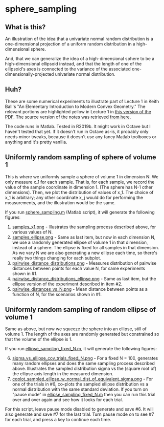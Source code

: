 # sphere_sampling

## What is this?

An illustration of the idea that a univariate normal random distribution is a one-dimensional projection of a uniform random distribution in a high-dimensional sphere.

And, that we can generalize the idea of a high-dimensional sphere to be a high-dimensional ellipsoid instead, and that the length of one of the ellipsoid's axes is connected to the variance of the associated one-dimensionally-projected univariate normal distribution.

## Huh?

These are some numerical experiments to illustrate part of Lecture 1 in Keith Ball's "An Elementary Introduction to Modern Convex Geometry."  The relevant portions are highlighted yellow in Lecture 1 in [this version of the PDF](ball.pdf).  The source version of the notes was retrieved [from here](http://library.msri.org/books/Book31/files/ball.pdf).

The code runs in Matlab. Tested in R2019b. It might work in Octave but I haven't tested that yet. If it doesn't run in Octave as-is, it probably only needs minor tweaks, because it doesn't use any fancy Matlab toolboxes or anything and it's pretty vanilla.

## Uniformly random sampling of sphere of volume 1

This is where we uniformly sample a sphere of volume 1 in dimension N.  We only measure x_1 for each sample.  That is, for each sample, we record the value of the sample coordinate in dimension 1. (The sphere has N-1 other dimensions). Then, we plot the distribution of values of x_1.  The choice of x_1 is arbitrary; any other coordinate x_j would do for performing the measurements, and the illustration would be the same.

If you run [sphere_sampling.m](sphere_sampling.m) (Matlab script), it will generate the following figures:

1. [samples_x1.png](samples_x1.png) - Illustrates the sampling process described above, for various values of N.
2. [samples_ellipse.png](samples_ellipse.png) - Same as last item, but now in each dimension N, we use a randomly generated ellipse of volume 1 in that dimension, instead of a sphere. The ellipse is fixed for all samples in that dimension. As we vary N we are also generating a new ellipse each time, so there's really two things changing for each subplot.
3. [pairwise_distance_distributions.png](pairwise_distance_distributions.png) - Measures distribution of pairwise distances between points for each value N, for same experiments shown in #1.
4. [pairwise_distance_distributions_ellipse.png](pairwise_distance_distributions_ellipse.png) - Same as last item, but the ellipse version of the experiment described in item #2.
5. [pairwise_distances_vs_N.png](pairwise_distances_vs_N.png) - Mean distance between points as a function of N, for the scenarios shown in #1.

## Uniformly random sampling of random ellipse of volume 1

Same as above, but now we squeeze the sphere into an ellipse, still of volume 1.  The length of the axes are randomly generated but constrained so that the volume of the ellipse is 1.

If you run [ellipse_sampling_fixed_N.m](ellipse_sampling_fixed_N.m), it will generate the following figures:

6. [sigma_vs_ellipse_cov_trials_fixed_N.png](sigma_vs_ellipse_cov_trials_fixed_N.png) - For a fixed N = 100, generates many random ellipses and does the same sampling process described above. Illustrates the sampled distribution sigma vs the (square root of) the ellipse axis length in the measured dimension.
7. [coplot_sampled_ellipse_w_normal_dist_of_equivalent_sigma.png](coplot_sampled_ellipse_w_normal_dist_of_equivalent_sigma.png) - For one of the trials in #6, co-plots the sampled ellipse distribution vs a normal distribution with the same standard deviation. If you turn on "pause mode" in [ellipse_sampling_fixed_N.m](ellipse_sampling_fixed_N.m) then you can run this trial over and over again and see how it looks for each trial.

For this script, leave pause mode disabled to generate and save #6.  It will also generate and save #7 for the last trial.  Turn pause mode on to see #7 for each trial, and press a key to continue each time.
